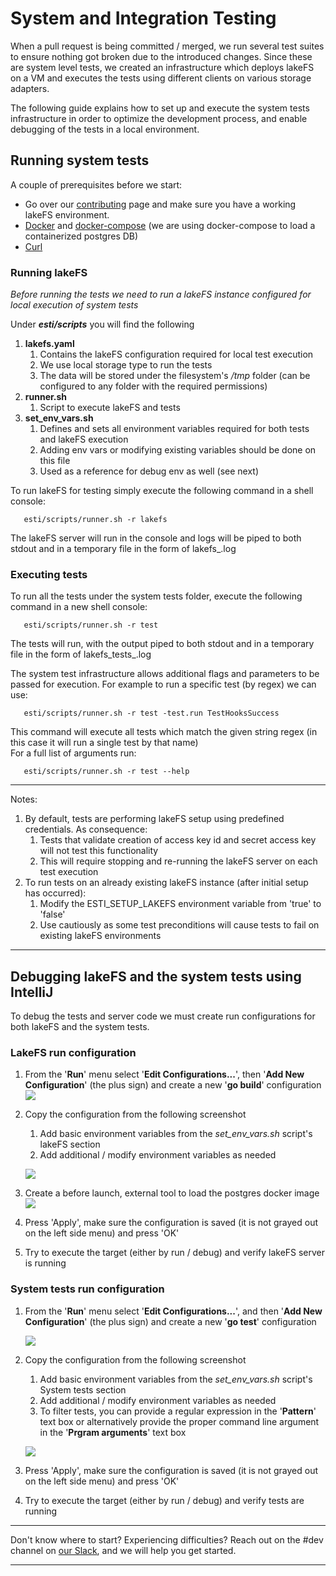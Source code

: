 # System and Integration Testing

When a pull request is being committed / merged, we run several test suites to ensure nothing got broken due to the introduced changes.
Since these are system level tests, we created an infrastructure which deploys lakeFS on a VM and executes the tests using different clients on various storage adapters.

The following guide explains how to set up and execute the system tests infrastructure in order to optimize the development process, and enable debugging of the tests in a local environment.

## Running system tests

A couple of prerequisites before we start:

* Go over our [contributing](https://docs.lakefs.io/contributing.html) page and make sure you have a working lakeFS environment.
* [Docker](https://www.docker.com/) and [docker-compose](https://docs.docker.com/compose/install/) (we are using docker-compose to load a containerized postgres DB)
* [Curl](https://curl.se/)

### Running lakeFS

*Before running the tests we need to run a lakeFS instance configured for local execution of system tests*

Under _**esti/scripts**_ you will find the following

1. **lakefs.yaml**
   1. Contains the lakeFS configuration required for local test execution
   2. We use local storage type to run the tests
   3. The data will be stored under the filesystem's _/tmp_ folder (can be configured to any folder with the required permissions)
2. **runner.sh**
   1. Script to execute lakeFS and tests
3. **set_env_vars.sh**
   1. Defines and sets all environment variables required for both tests and lakeFS execution
   2. Adding env vars or modifying existing variables should be done on this file
   3. Used as a reference for debug env as well (see next)
   

To run lakeFS for testing simply execute the following command in a shell console:
```shell
   esti/scripts/runner.sh -r lakefs 
```
The lakeFS server will run in the console and logs will be piped to both stdout and in a temporary file in the form of lakefs_<XXX>.log

### Executing tests

To run all the tests under the system tests folder, execute the following command in a new shell console:
```shell
   esti/scripts/runner.sh -r test
```
The tests will run, with the output piped to both stdout and in a temporary file in the form of lakefs_tests_<XXX>.log

The system test infrastructure allows additional flags and parameters to be passed for execution.
For example to run a specific test (by regex) we can use:
```shell
   esti/scripts/runner.sh -r test -test.run TestHooksSuccess
```
This command will execute all tests which match the given string regex (in this case it will run a single test by that name)  
For a full list of arguments run: 
```shell
   esti/scripts/runner.sh -r test --help
```

---

Notes:
1. By default, tests are performing lakeFS setup using predefined credentials. As consequence:
   1. Tests that validate creation of access key id and secret access key will not test this functionality
   2. This will require stopping and re-running the lakeFS server on each test execution
2. To run tests on an already existing lakeFS instance (after initial setup has occurred):
   1. Modify the ESTI_SETUP_LAKEFS environment variable from 'true' to 'false'
   2. Use cautiously as some test preconditions will cause tests to fail on existing lakeFS environments

---

## Debugging lakeFS and the system tests using IntelliJ

To debug the tests and server code we must create run configurations for both lakeFS and the system tests.

### LakeFS run configuration

1. From the '**Run**' menu select '**Edit Configurations...**', then '**Add New Configuration**' (the plus sign) and create a new '**go build**' configuration  
    ![](img/go_build.png)
2. Copy the configuration from the following screenshot
   1. Add basic environment variables from the _set_env_vars.sh_ script's lakeFS section
   2. Add additional / modify environment variables as needed
   
   ![](img/lakefs_config.png)
3. Create a before launch, external tool to load the postgres docker image
   ![](img/postgres.png)
4. Press 'Apply', make sure the configuration is saved (it is not grayed out on the left side menu) and press 'OK'
5. Try to execute the target (either by run / debug) and verify lakeFS server is running

### System tests run configuration

1. From the '**Run**' menu select '**Edit Configurations...**', and then '**Add New Configuration**' (the plus sign) and create a new '**go test**' configuration

   ![](img/go_test.png)
2. Copy the configuration from the following screenshot
   1. Add basic environment variables from the _set_env_vars.sh_ script's System tests section
   2. Add additional / modify environment variables as needed
   3. To filter tests, you can provide a regular expression in the '**Pattern**' text box or alternatively provide the proper command line argument in the '**Prgram arguments**' text box
   
   ![](img/esti_config.png)
3. Press 'Apply', make sure the configuration is saved (it is not grayed out on the left side menu) and press 'OK'
4. Try to execute the target (either by run / debug) and verify tests are running

---

Don't know where to start? Experiencing difficulties? Reach out on the #dev channel on [our Slack](https://lakefs.io/slack), and we will help you get started.

---

